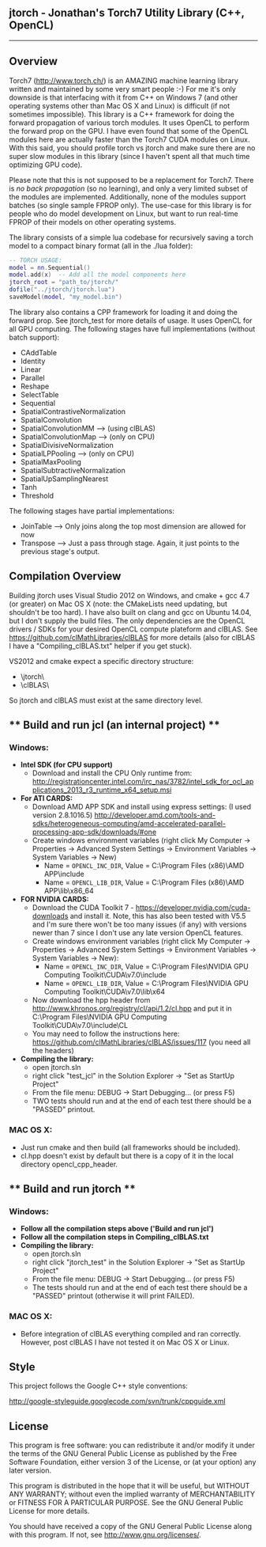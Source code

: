**jtorch - Jonathan's Torch7 Utility Library (C++, OpenCL)**
---------
---------

**Overview**
--------

Torch7 (<http://www.torch.ch/>) is an AMAZING machine learning library written and maintained by some very smart people :-) For me it's only downside is that interfacing with it from C++ on Windows 7 (and other operating systems other than Mac OS X and Linux) is difficult (if not sometimes impossible). This library is a C++ framework for doing the forward propagation of various torch modules. It uses OpenCL to perform the forward prop on the GPU. I have even found that some of the OpenCL modules here are actually faster than the Torch7 CUDA modules on Linux. With this said, you should profile torch vs jtorch and make sure there are no super slow modules in this library (since I haven't spent all that much time optimizing GPU code).

Please note that this is not supposed to be a replacement for Torch7. There is *no back propagation* (so no learning), and only a very limited subset of the modules are implemented. Additionally, none of the modules support batches (so single sample FPROP only). The use-case for this library is for people who do model development on Linux, but want to run real-time FPROP of their models on other operating systems.

The library consists of a simple lua codebase for recursively saving a torch model to a compact binary format (all in the ./lua folder):

```lua
-- TORCH USAGE:
model = nn.Sequential()
model.add(x)  -- Add all the model components here
jtorch_root = "path_to/jtorch/"
dofile("../jtorch/jtorch.lua")
saveModel(model, "my_model.bin")
```

The library also contains a CPP framework for loading it and doing the forward prop. See jtorch_test for more details of usage. It uses OpenCL for all GPU computing. The following stages have full implementations (without batch support):

- CAddTable
- Identity
- Linear
- Parallel
- Reshape
- SelectTable
- Sequential
- SpatialContrastiveNormalization
- SpatialConvolution
- SpatialConvolutionMM --> (using clBLAS)
- SpatialConvolutionMap   --> (only on CPU)
- SpatialDivisiveNormalization
- SpatialLPPooling  --> (only on CPU)
- SpatialMaxPooling
- SpatialSubtractiveNormalization
- SpatialUpSamplingNearest
- Tanh
- Threshold

The following stages have partial implementations:
- JoinTable --> Only joins along the top most dimension are allowed for now
- Transpose --> Just a pass through stage. Again, it just points to the previous stage's output.

**Compilation Overview**
------------------------

Building jtorch uses Visual Studio 2012 on Windows, and cmake + gcc 4.7 (or greater) on Mac OS X (note: the CMakeLists need updating, but shouldn't be too hard). I have also built on clang and gcc on Ubuntu 14.04, but I don't supply the build files. The only dependencies are the OpenCL drivers / SDKs for your desired OpenCL compute plateform and clBLAS. See <https://github.com/clMathLibraries/clBLAS> for more details (also for clBLAS I have a "Compiling_clBLAS.txt" helper if you get stuck).

VS2012 and cmake expect a specific directory structure:

- \\jtorch\\
- \\clBLAS\\

So jtorch and clBLAS must exist at the same directory level.

** Build and run jcl (an internal project) **
---------------

### Windows:
- **Intel SDK (for CPU support)**
    - Download and install the CPU Only runtime from: http://registrationcenter.intel.com/irc_nas/3782/intel_sdk_for_ocl_applications_2013_r3_runtime_x64_setup.msi
- **For ATI CARDS:**
    - Download AMD APP SDK and install using express settings: (I used version 2.8.1016.5) http://developer.amd.com/tools-and-sdks/heterogeneous-computing/amd-accelerated-parallel-processing-app-sdk/downloads/#one
    - Create windows environment variables (right click My Computer -> Properties -> Advanced System Settings -> Environment Variables -> System Variables -> New)
        - Name = `OPENCL_INC_DIR`, Value = C:\Program Files (x86)\AMD APP\include
        - Name = `OPENCL_LIB_DIR`, Value = C:\Program Files (x86)\AMD APP\lib\x86_64
- **FOR NVIDIA CARDS:**
    - Download the CUDA Toolkit 7 - https://developer.nvidia.com/cuda-downloads and install it. Note, this has also been tested with V5.5 and I'm sure there won't be too many issues (if any) with versions newer than 7 since I don't use any late version OpenCL features.
    - Create windows environment variables (right click My Computer -> Properties -> Advanced System Settings -> Environment Variables -> System Variables -> New): 
        - Name = `OPENCL_INC_DIR`, Value = C:\Program Files\NVIDIA GPU Computing Toolkit\CUDA\v7.0\include
        - Name = `OPENCL_LIB_DIR`, Value = C:\Program Files\NVIDIA GPU Computing Toolkit\CUDA\v7.0\lib\x64
    - Now download the hpp header from http://www.khronos.org/registry/cl/api/1.2/cl.hpp and put it in C:\Program Files\NVIDIA GPU Computing Toolkit\CUDA\v7.0\include\CL
	- You may need to follow the instructions here: https://github.com/clMathLibraries/clBLAS/issues/117 (you need all the headers)
- **Compiling the library:**
    - open jtorch.sln
    - right click "test_jcl" in the Solution Explorer -> "Set as StartUp Project"
    - From the file menu: DEBUG -> Start Debugging... (or press F5)
    - TWO tests should run and at the end of each test there should be a "PASSED" printout.

### MAC OS X:
 - Just run cmake and then build (all frameworks should be included).  
 - cl.hpp doesn't exist by default but there is a copy of it in the local directory opencl_cpp_header.

** Build and run jtorch **
---------------

### Windows:
- **Follow all the compilation steps above ('Build and run jcl')**
- **Follow all the compilation steps in Compiling_clBLAS.txt**
- **Compiling the library:**
    - open jtorch.sln
    - right click "jtorch_test" in the Solution Explorer -> "Set as StartUp Project"
    - From the file menu: DEBUG -> Start Debugging... (or press F5)
    - The tests should run and at the end of each test there should be a "PASSED" printout (otherwise it will print FAILED).

### MAC OS X:
- Before integration of clBLAS everything compiled and ran correctly. However, post clBLAS I have not tested it on Mac OS X or Linux.

**Style**
---------

This project follows the Google C++ style conventions: 

<http://google-styleguide.googlecode.com/svn/trunk/cppguide.xml>

**License**
-----------
This program is free software: you can redistribute it and/or modify
it under the terms of the GNU General Public License as published by
the Free Software Foundation, either version 3 of the License, or
(at your option) any later version.

This program is distributed in the hope that it will be useful,
but WITHOUT ANY WARRANTY; without even the implied warranty of
MERCHANTABILITY or FITNESS FOR A PARTICULAR PURPOSE. See the
GNU General Public License for more details.

You should have received a copy of the GNU General Public License
along with this program. If not, see <http://www.gnu.org/licenses/>.
